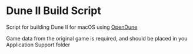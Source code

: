 # Dune II Build Script
Script for building Dune II for macOS using [OpenDune](https://github.com/OpenDUNE/OpenDUNE)

Game data from the original game is required, and should be placed in you Application Support folder
